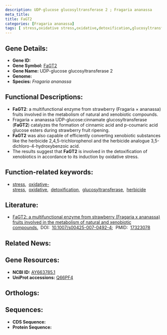 ```yaml
---
description: UDP-glucose glucosyltransferase 2 ; Fragaria ananassa
meta_title:
title: FaGT2
categories: [Fragaria ananassa]
tags: [ stress,oxidative stress,oxidative,detoxification,glucosyltransferase,herbicide ]
---
```


## Gene Details:
- **Gene ID:** []()
- **Gene Symbol:** <u>FaGT2</u>
- **Gene Name:** UDP-glucose glucosyltransferase 2
- **Genome:** []()
- **Species:** *Fragaria ananassa*

## Functional Descriptions:
   - **FaGT2**: a multifunctional enzyme from strawberry (Fragaria × ananassa) fruits involved in the metabolism of natural and xenobiotic compounds.
   - Fragaria × ananassa UDP-glucose:cinnamate glucosyltransferase (**FaGT2**) catalyzes the formation of cinnamic acid and p-coumaric acid glucose esters during strawberry fruit ripening.
   - **FaGT2** was also capable of efficiently converting xenobiotic substances like the herbicide 2,4,5-trichlorophenol and the herbicide analogue 3,5-dichloro-4-hydroxybenzoic acid.
   - The results suggest that **FaGT2** is involved in the detoxification of xenobiotics in accordance to its induction by oxidative stress.

## Function-related keywords:
   - [stress](/tags/stress/),&nbsp;&nbsp;[oxidative-stress](/tags/oxidative-stress/),&nbsp;&nbsp;[oxidative](/tags/oxidative/),&nbsp;&nbsp;[detoxification](/tags/detoxification/),&nbsp;&nbsp;[glucosyltransferase](/tags/glucosyltransferase/),&nbsp;&nbsp;[herbicide](/tags/herbicide/)

## Literature:
   - [FaGT2: a multifunctional enzyme from strawberry (Fragaria x ananassa) fruits involved in the metabolism of natural and xenobiotic compounds.](https://doi.org/10.1007/s00425-007-0492-4)&nbsp;&nbsp;DOI:&nbsp;&nbsp;[10.1007/s00425-007-0492-4](https://doi.org/10.1007/s00425-007-0492-4);&nbsp;&nbsp;PMID:&nbsp;&nbsp;[17323078](https://pubmed.ncbi.nlm.nih.gov/17323078/)

## Related News:

## Gene Resources:
- **NCBI ID:**  [AY663785.1](https://www.ncbi.nlm.nih.gov/gene/?term=AY663785.1)
- **UniProt accessions:**  [Q66PF4](https://www.uniprot.org/uniprotkb/Q66PF4/entry)

## Orthologs:

## Sequences:
- **CDS Sequence:**
- **Protein Sequence:**
